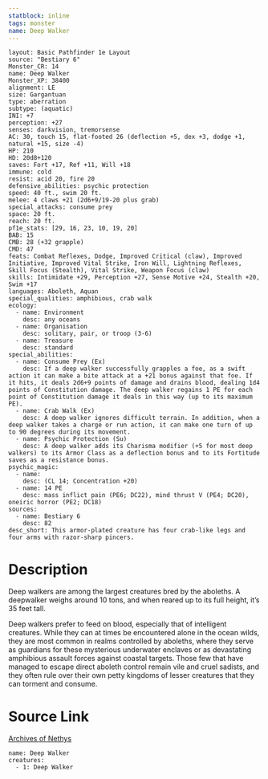 ```yaml
---
statblock: inline
tags: monster
name: Deep Walker
---
```

```statblock
layout: Basic Pathfinder 1e Layout
source: "Bestiary 6"
Monster_CR: 14
name: Deep Walker
Monster_XP: 38400
alignment: LE
size: Gargantuan
type: aberration
subtype: (aquatic)
INI: +7
perception: +27
senses: darkvision, tremorsense
AC: 30, touch 15, flat-footed 26 (deflection +5, dex +3, dodge +1, natural +15, size -4)
HP: 210
HD: 20d8+120
saves: Fort +17, Ref +11, Will +18
immune: cold
resist: acid 20, fire 20
defensive_abilities: psychic protection
speed: 40 ft., swim 20 ft.
melee: 4 claws +21 (2d6+9/19-20 plus grab)
special_attacks: consume prey
space: 20 ft.
reach: 20 ft.
pf1e_stats: [29, 16, 23, 10, 19, 20]
BAB: 15
CMB: 28 (+32 grapple)
CMD: 47
feats: Combat Reflexes, Dodge, Improved Critical (claw), Improved Initiative, Improved Vital Strike, Iron Will, Lightning Reflexes, Skill Focus (Stealth), Vital Strike, Weapon Focus (claw)
skills: Intimidate +29, Perception +27, Sense Motive +24, Stealth +20, Swim +17
languages: Aboleth, Aquan
special_qualities: amphibious, crab walk
ecology:
  - name: Environment
    desc: any oceans
  - name: Organisation
    desc: solitary, pair, or troop (3-6)
  - name: Treasure
    desc: standard
special_abilities:
  - name: Consume Prey (Ex)
    desc: If a deep walker successfully grapples a foe, as a swift action it can make a bite attack at a +21 bonus against that foe. If it hits, it deals 2d6+9 points of damage and drains blood, dealing 1d4 points of Constitution damage. The deep walker regains 1 PE for each point of Constitution damage it deals in this way (up to its maximum PE).
  - name: Crab Walk (Ex)
    desc: A deep walker ignores difficult terrain. In addition, when a deep walker takes a charge or run action, it can make one turn of up to 90 degrees during its movement.
  - name: Psychic Protection (Su)
    desc: A deep walker adds its Charisma modifier (+5 for most deep walkers) to its Armor Class as a deflection bonus and to its Fortitude saves as a resistance bonus.
psychic_magic:
  - name:
    desc: (CL 14; Concentration +20)
  - name: 14 PE
    desc: mass inflict pain (PE6; DC22), mind thrust V (PE4; DC20), oneiric horror (PE2; DC18)
sources:
  - name: Bestiary 6
    desc: 82
desc_short: This armor-plated creature has four crab-like legs and four arms with razor-sharp pincers.
```
# Description
Deep walkers are among the largest creatures bred by the aboleths. A deepwalker weighs around 10 tons, and when reared up to its full height, it’s 35 feet tall. 

Deep walkers prefer to feed on blood, especially that of intelligent creatures. While they can at times be encountered alone in the ocean wilds, they are most common in realms controlled by aboleths, where they serve as guardians for these mysterious underwater enclaves or as devastating amphibious assault forces against coastal targets. Those few that have managed to escape direct aboleth control remain vile and cruel sadists, and they often rule over their own petty kingdoms of lesser creatures that they can torment and consume.
# Source Link
[Archives of Nethys](https://aonprd.com/MonsterDisplay.aspx?ItemName=Deep%20Walker)
```encounter-table
name: Deep Walker
creatures:
  - 1: Deep Walker
```
